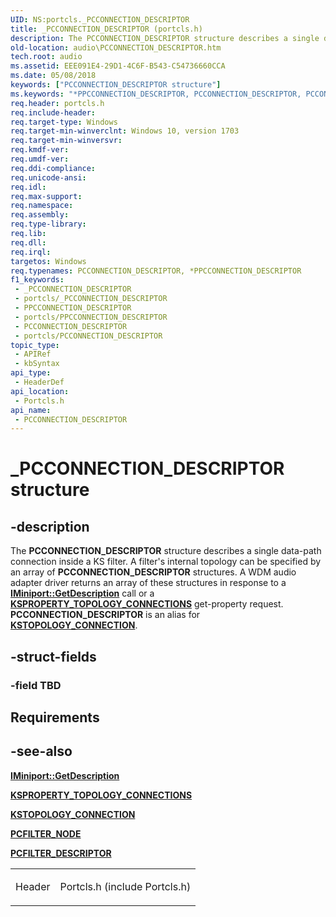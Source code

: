 ```yaml
---
UID: NS:portcls._PCCONNECTION_DESCRIPTOR
title: _PCCONNECTION_DESCRIPTOR (portcls.h)
description: The PCCONNECTION_DESCRIPTOR structure describes a single data-path connection inside a KS filter. 
old-location: audio\PCCONNECTION_DESCRIPTOR.htm
tech.root: audio
ms.assetid: EEE091E4-29D1-4C6F-B543-C54736660CCA
ms.date: 05/08/2018
keywords: ["PCCONNECTION_DESCRIPTOR structure"]
ms.keywords: "*PPCCONNECTION_DESCRIPTOR, PCCONNECTION_DESCRIPTOR, PCCONNECTION_DESCRIPTOR structure [Audio Devices], PPCCONNECTION_DESCRIPTOR, PPCCONNECTION_DESCRIPTOR structure pointer [Audio Devices], _PCCONNECTION_DESCRIPTOR, audio.PCCONNECTION_DESCRIPTOR, portcls/PCCONNECTION_DESCRIPTOR, portcls/PPCCONNECTION_DESCRIPTOR"
req.header: portcls.h
req.include-header: 
req.target-type: Windows
req.target-min-winverclnt: Windows 10, version 1703
req.target-min-winversvr: 
req.kmdf-ver: 
req.umdf-ver: 
req.ddi-compliance: 
req.unicode-ansi: 
req.idl: 
req.max-support: 
req.namespace: 
req.assembly: 
req.type-library: 
req.lib: 
req.dll: 
req.irql: 
targetos: Windows
req.typenames: PCCONNECTION_DESCRIPTOR, *PPCCONNECTION_DESCRIPTOR
f1_keywords:
 - _PCCONNECTION_DESCRIPTOR
 - portcls/_PCCONNECTION_DESCRIPTOR
 - PPCCONNECTION_DESCRIPTOR
 - portcls/PPCCONNECTION_DESCRIPTOR
 - PCCONNECTION_DESCRIPTOR
 - portcls/PCCONNECTION_DESCRIPTOR
topic_type:
 - APIRef
 - kbSyntax
api_type:
 - HeaderDef
api_location:
 - Portcls.h
api_name:
 - PCCONNECTION_DESCRIPTOR
---
```


# _PCCONNECTION_DESCRIPTOR structure


## -description

<p>The <strong>PCCONNECTION_DESCRIPTOR</strong> structure describes a single data-path connection inside a KS filter. A filter's internal topology can be specified by an array of <strong>PCCONNECTION_DESCRIPTOR</strong> structures. A WDM audio adapter driver returns an array of these structures in response to a <a href="https://msdn.microsoft.com/library/ff536765(v=vs.85)" data-linktype="external"><strong>IMiniport::GetDescription</strong></a> call or a <a href="https://msdn.microsoft.com/library/ff565802(v=vs.85)" data-linktype="external"><strong>KSPROPERTY_TOPOLOGY_CONNECTIONS</strong></a> get-property request. <strong>PCCONNECTION_DESCRIPTOR</strong> is an alias for <a href="https://msdn.microsoft.com/library/ff567148(v=vs.85)" data-linktype="external"><strong>KSTOPOLOGY_CONNECTION</strong></a>.</p>

## -struct-fields

### -field TBD


<h2 id="requirements">Requirements</h2>
<table>
<colgroup>
<col/>
<col/>
</colgroup>
<tbody>
<tr class="odd">
<td><p>Header</p></td>
<td>Portcls.h (include Portcls.h)</td>
</tr>
</tbody>

## -see-also

<p><a href="https://msdn.microsoft.com/library/ff536765(v=vs.85)" data-linktype="external"><strong>IMiniport::GetDescription</strong></a></p>

<p><a href="https://msdn.microsoft.com/library/ff565802(v=vs.85)" data-linktype="external"><strong>KSPROPERTY_TOPOLOGY_CONNECTIONS</strong></a></p>

<p><a href="https://msdn.microsoft.com/library/ff567148(v=vs.85)" data-linktype="external"><strong>KSTOPOLOGY_CONNECTION</strong></a></p>

<p><a href="https://msdn.microsoft.com/library/ff537695(v=vs.85)" data-linktype="external"><strong>PCFILTER_NODE</strong></a></p>

<p><a href="https://msdn.microsoft.com/library/ff537694(v=vs.85)" data-linktype="external"><strong>PCFILTER_DESCRIPTOR</strong></a></p>
